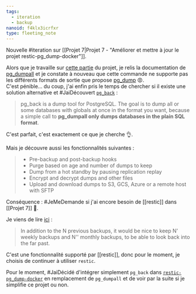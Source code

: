 ```yaml
---
tags:
  - iteration
  - backup
nanoid: f4klx3icrfxr
type: fleeting_note
---
```


Nouvelle #iteration sur [[Projet 7|Projet 7 - "Améliorer et mettre à jour le projet restic-pg_dump-docker"]].

Alors que je travaille sur [cette partie](https://github.com/stephane-klein/restic-pg_dump-docker/blob/f0a179a776ba4bb01faa3d12dc2a603305df8811/backup.sh#L7) du projet, je relis la documentation de [pg_dumpall](https://www.postgresql.org/docs/16/app-pg-dumpall.html) et je constate à nouveau que cette commande ne supporte pas les différents formats de sortie que propose [pg_dump](https://www.postgresql.org/docs/16/app-pgdump.html) 😡.  
C'est pénible… du coup, j'ai enfin pris le temps de chercher si il existe une solution alternative et #JaiDécouvert [`pg_back`](https://github.com/orgrim/pg_back/) :

> pg_back is a dump tool for PostgreSQL. The goal is to dump all or some databases with globals at once in the format you want, because a simple call to **pg_dumpall only dumps databases in the plain SQL format**.

C'est parfait, c'est exactement ce que je cherche 👌.

Mais je découvre aussi les fonctionnalités suivantes :

> - Pre-backup and post-backup hooks
> - Purge based on age and number of dumps to keep
> - Dump from a hot standby by pausing replication replay
> - Encrypt and decrypt dumps and other files
> - Upload and download dumps to S3, GCS, Azure or a remote host with SFTP

Conséquence : #JeMeDemande si j'ai encore besoin de [[restic]] dans [[Projet 7]] 🤔.

Je viens de lire [ici](https://github.com/orgrim/pg_back/issues/83) :

> In addition to the N previous backups, it would be nice to keep N' weekly backups and N'' monthly backups, to be able to look back into the far past.

C'est une fonctionnalité supporté par [[restic]], donc pour le moment, je choisis de continuer à utiliser `restic`.

Pour le moment, #JaiDécidé d'intégrer simplement `pg_back` dans [`restic-pg_dump-docker`](https://github.com/stephane-klein/restic-pg_dump-docker) en remplacement de `pg_dumpall` et de voir par la suite si je simplifie ce projet ou non.
